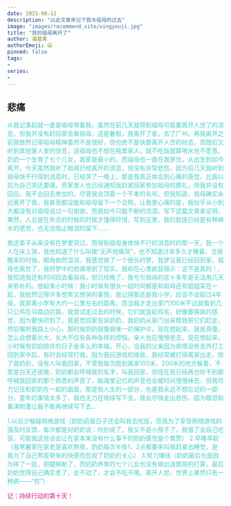 ```yaml
---
date: 2021-08-12
description: "以此文章来记下我与祖母的过去"
image: "images/recommend_site/xingyouji.jpg"
title: "我的祖母离开了"
author: 诸葛青
authorEmoji: 😃
pinned: false
tags:
- 
series:
-
---
```


## 悲痛
<font color=MediumTurquoise>从我记事起就一直是祖母带着我，虽然在前几天就得到祖母可能要离开人世了的消息，但我并没有赶回家去看祖母，这是暑假，我离开了家，去了广州。再我离开之前我依然记得祖母精神虽然不是很好，但也绝不是快要离开人世的状态，而随后又听到其他家人发的信息，说祖母也不想在拖累家人，就不吃饭就算喝水也不愿意。奶奶一个生育了七个儿女，我家是最小的，而祖母也一直在我家住，从出生到如今离开。今天虽然我听了祖母已经离开的消息，但没有非常悲伤，因为前几天我听到祖母快不行得到消息时，已经哭了一晚上，那是我真正体会到心痛的感觉，比我以前为自己哭还要痛。而家里人也已经通知我赶紧回家参加祖母的葬礼，但我并没有回应。我不会回去参加的，尽管我会顶着一个不孝的名号。但我知道，祖母确实永远离开了我，我甚至都没能和祖母留下一个合照，让我更心痛的是，我似乎从小到大都没有对祖母说过一句谢谢，而我如今只能不断的流泪，写下这篇文章来证明，果然，人总是在失去的时候的时候才懂得珍惜，写到这里，我的脸庞已经是有种麻木的感觉，也无法阻止眼泪的留下......</font>

<font color=MediumTurquoise>我这辈子从来没有在梦里哭过，而得到祖母身体快不行的消息时的那一天，我一个人在床上哭，我也知道了什么叫做“无声地痛哭”，也不知道过来多久才睡着，当我醒来的时候，眼角依然湿润，我感觉做了一个很长的梦。我梦见我已经回到家，祖母也离世了，我将梦中的悲痛带到了现实，我却在心里疯狂暗示：这不是真的！,我知道我还有时间回去看祖母，但已经晚了，我亏欠祖母的这十多年是无法用几天来弥补的。想起来小时候：我小时候有很长一段时间都是和祖母还有姐姐呆在一起，我依然记得许多想笑又想哭的事情，我记得那还是我小学，应该不会超过4年级，我家离小学有大约一公里左右的距离，而当我才走出家门100米不远就看到几只公鸡在马路边拦路，我尝试走过去的时候，它们就竖起鸡毛，好像要揍我的感觉，因为要快迟到了，我感觉回家告诉奶奶，我奶奶从家门出来帮我把它们赶走，然后嘱咐我路上小心，那时候奶奶就像我唯一的保护伞。现在想起来，我是真傻，怎么会想着长大，长大不仅有各种各样的烦恼。亲人也在慢慢老去，现在想起来，小时候有奶奶陪伴的日子是多么的幸福，开心，当我的父亲因为病情没有去外打工回到家中后，有时会经常打我，因为我玩游戏的缘故，我经常被打得离家出走，除了我奶奶，没有人叫我回家，不管我每次跑到离家100米，200米的地方躲着，不管是白天还夜晚，奶奶都会呼喊我的名字，叫我回家，但现在我已经再也听不到那呼喊我回家的那个熟悉的声音了，脑海里记忆的声音也会被时间慢慢抹去，但我尽力记住和奶奶在一起的画面，那是我人生的一部分，也是我永远不想忘记的一部分，童年的事情太多了，我也无力在继续写下去，我会尽快走出悲伤，因为眼泪和鼻涕刺激让我不敢再继续写下去...</font>

<font color=MediumTurquoise>
1.以后少触碰网络游戏（奶奶前面日子还会叫我去吃饭，而我为了享受网络游戏的强及时反馈，每次都是对奶奶说：你别说了，我又不是小孩子了，我饿了会自己吃饭，可能我这些话会让在家本来没有什么事干的奶奶感觉是个累赘）
2.早睡早起（我寒暑家在家老是喜欢熬夜，奶奶每次半夜1，2点都要来叫我赶紧去睡觉，是我为了自己熬夜带来的快感而忽视了奶奶的关心）
3.努力赚钱（奶奶最后也是因为摔了一跤，把腿摔断了，而奶奶养育的七个儿女也没有做出送医院的打算，最后奶奶觉得自己确实老了，走不动了，才会不吃不喝，离开人世，世界上果然只有一种病——“穷”）
</font>

<font color=VioletRed>记：持续行动的第十天！</font>